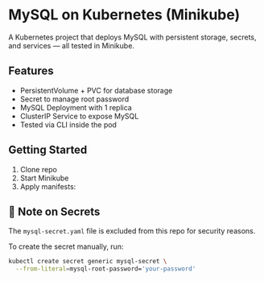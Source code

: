<!-- # MySQL on Kubernetes (Minikube) -->
# MySQL on Kubernetes (Minikube)
A Kubernetes project that deploys MySQL with persistent storage, secrets, and services — all tested in Minikube.

<!-- ## Features -->
## Features
- PersistentVolume + PVC for database storage
- Secret to manage root password
- MySQL Deployment with 1 replica
- ClusterIP Service to expose MySQL
- Tested via CLI inside the pod

<!-- ## Getting Started -->
## Getting Started
1. Clone repo
2. Start Minikube
3. Apply manifests:

## 🔐 Note on Secrets
The `mysql-secret.yaml` file is excluded from this repo for security reasons.

To create the secret manually, run:

```bash
kubectl create secret generic mysql-secret \
  --from-literal=mysql-root-password='your-password'